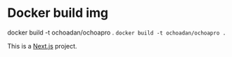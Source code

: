# Docker build img
docker build -t ochoadan/ochoapro .
```docker build -t ochoadan/ochoapro .```


This is a [Next.js](https://nextjs.org/) project.
